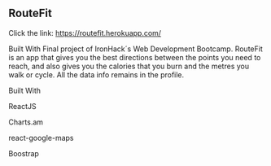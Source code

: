 ## RouteFit


Click the link: https://routefit.herokuapp.com/



Built With
Final project of IronHack´s Web Development Bootcamp. RouteFit is an app that gives you the best directions between the points you need to reach, and also gives you the calories that you burn and the metres
you walk or cycle. All the data info remains in the profile.

Built With

ReactJS

Charts.am

react-google-maps

Boostrap


